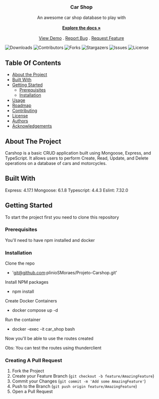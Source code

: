 <br/>
<p align="center">
  <h3 align="center">Car Shop</h3>

  <p align="center">
    An awesome car shop database to play with
    <br/>
    <br/>
    <a href="https://github.com/ShaanCoding/ReadME-Generator"><strong>Explore the docs »</strong></a>
    <br/>
    <br/>
    <a href="https://github.com/ShaanCoding/ReadME-Generator">View Demo</a>
    .
    <a href="https://github.com/ShaanCoding/ReadME-Generator/issues">Report Bug</a>
    .
    <a href="https://github.com/ShaanCoding/ReadME-Generator/issues">Request Feature</a>
  </p>
</p>

![Downloads](https://img.shields.io/github/downloads/ShaanCoding/ReadME-Generator/total) ![Contributors](https://img.shields.io/github/contributors/ShaanCoding/ReadME-Generator?color=dark-green) ![Forks](https://img.shields.io/github/forks/ShaanCoding/ReadME-Generator?style=social) ![Stargazers](https://img.shields.io/github/stars/ShaanCoding/ReadME-Generator?style=social) ![Issues](https://img.shields.io/github/issues/ShaanCoding/ReadME-Generator) ![License](https://img.shields.io/github/license/ShaanCoding/ReadME-Generator) 

## Table Of Contents

* [About the Project](#about-the-project)
* [Built With](#built-with)
* [Getting Started](#getting-started)
  * [Prerequisites](#prerequisites)
  * [Installation](#installation)
* [Usage](#usage)
* [Roadmap](#roadmap)
* [Contributing](#contributing)
* [License](#license)
* [Authors](#authors)
* [Acknowledgements](#acknowledgements)

## About The Project

Carshop is a basic CRUD application built using Mongoose, Express, and TypeScript. It allows users to perform Create, Read, Update, and Delete operations on a database of cars and motorcycles.

## Built With

Express: 4.17.1
Mongoose: 6.1.8
Typescript: 4.4.3
Eslint: 7.32.0

## Getting Started

To start the project first you need to clone this repository

### Prerequisites

You'll need to have npm installed and docker

### Installation

Clone the repo
  - 'git@github.com:plinioSMoraes/Projeto-Carshop.git'

Install NPM packages
  - npm install

Create Docker Containers
  - docker compose up -d

Run the container
  - docker -exec -it car_shop bash

Now you'll be able to use the routes created

Obs: You can test the routes using thunderclient

### Creating A Pull Request

1. Fork the Project
2. Create your Feature Branch (`git checkout -b feature/AmazingFeature`)
3. Commit your Changes (`git commit -m 'Add some AmazingFeature'`)
4. Push to the Branch (`git push origin feature/AmazingFeature`)
5. Open a Pull Request

